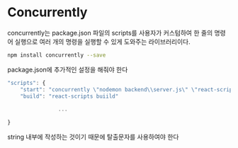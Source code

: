 # Concurrently

concurrently는 package.json 파일의 scripts를 사용자가 커스텀하여 한 줄의 명령어 실행으로 여러 개의 명령을 실행할 수 있게 도와주는 라이브러리이다.

``` bash
npm install concurrently --save
```

package.json에 추가적인 설정을 해줘야 한다

```javascript
"scripts": {
	"start": "concurrently \"nodemon backend\\server.js\" \"react-scripts start\"",
	"build": "react-scripts buiild"
	
				...
	
}
```


string 내부에 작성하는 것이기 때문에 탈출문자를 사용하여야 한다